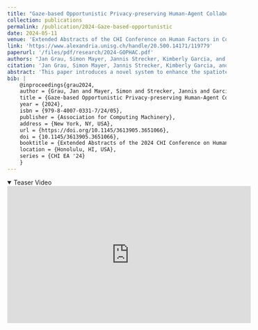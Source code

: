 ```yaml
---
title: "Gaze-based Opportunistic Privacy-preserving Human-Agent Collaboration"
collection: publications
permalink: /publication/2024-Gaze-based-opportunistic
date: 2024-05-11
venue: 'Extended Abstracts of the CHI Conference on Human Factors in Computing Systems (CHI EA ’24)'
link: 'https://www.alexandria.unisg.ch/handle/20.500.14171/119779' 
paperurl: '/files/pdf/research/2024-GOPHAC.pdf'
authors: "Jan Grau, Simon Mayer, Jannis Strecker, Kimberly Garcia, and Kenan Bektaş"
citation: 'Jan Grau, Simon Mayer, Jannis Strecker, Kimberly Garcia, and Kenan Bektaş. 2024. Gaze-based Opportunistic Privacy-preserving Human-Agent Collaboration. In Extended Abstracts of the CHI Conference on Human Factors in Computing Systems (CHI EA ’24), May 11–16, 2024, Honolulu, HI, USA. ACM, New York, NY, USA, 7 pages. https://doi.org/10.1145/3613905.3651066'
abstract: 'This paper introduces a novel system to enhance the spatiotemporal alignment of human abilities in agent-based workflows. This optimization is realized through the application of Linked Data and Semantic Web technologies and the system makes use of gaze data and contextual information. The showcased prototype demonstrates the feasibility of implementing such a system, where we specifically emphasize the system’s ability to constrain the dissemination of privacy-relevant information.'
bib: | 
    @inproceedings{grau2024,
    author = {Grau, Jan and Mayer, Simon and Strecker, Jannis and Garcia, Kimberly and Bekta{\c{s}}, Kenan },
    title = {Gaze-based Opportunistic Privacy-preserving Human-Agent Collaboration},
    year = {2024},
    isbn = {979-8-4007-0331-7/24/05},
    publisher = {Association for Computing Machinery},
    address = {New York, NY, USA},
    url = {https://doi.org/10.1145/3613905.3651066},
    doi = {10.1145/3613905.3651066},
    booktitle = {Extended Abstracts of the 2024 CHI Conference on Human Factors in Computing Systems},
    location = {Honolulu, HI, USA},
    series = {CHI EA '24}
    }
---
```

<details open><summary><i class="fa fa-fw fa-film fa-info-color" aria-hidden="true"></i> Teaser Video</summary>
<div class="video-container">
<iframe width="560" height="315" src="https://www.youtube-nocookie.com/embed/e_pOBKq3kQQ?si=5ncApneytvw7cJDy" title="YouTube video player" frameborder="0" allow="accelerometer; autoplay; clipboard-write; encrypted-media; gyroscope; picture-in-picture; web-share" referrerpolicy="strict-origin-when-cross-origin" allowfullscreen></iframe>
</div>
 </details>
 
